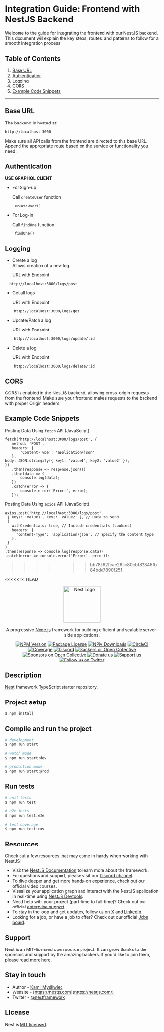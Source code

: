 
# Integration Guide: Frontend with NestJS Backend
Welcome to the guide for integrating the frontend with our NestJS backend. This document will explain the key steps, routes, and patterns to follow for a smooth integration process.

## Table of Contents
1. [Base URL](#base-url)
2. [Authentication](#authentication)
3. [Logging](#logging)
4. [CORS](#cors)
5. [Example Code Snippets](#example-code-snippets)

_________________________________________________________________________________________________

##  Base URL
   The backend is hosted at:
     
   ```
   http://localhost:3000
  ```
   Make sure all API calls from the frontend are directed to this base URL. Append the appropriate route based on the service or functionality you need.

## Authentication   
  **USE GRAPHQL CLIENT**
  - For Sign-up<br>
  
    Call  `createUser`  function<br>
    
    ```
     createUser()
    ```
  - For Log-in<br>
  
    Call  `findOne`  function<br>
    
    ```
     findOne()
    ```

##  Logging
  - Create a log<br>
    Allows creation of a new log.

    URL with Endpoint
  ```
    http://localhost:3000/logs/post
```
- Get all logs<br>

    URL with Endpoint
```
    http://localhost:3000/logs/get
```
- Update/Patch a log<br>

    URL with Endpoint
```
    http://localhost:3000/logs/update/:id
```
- Delete a log<br>

    URL with Endpoint
```
    http://localhost:3000/logs/delete/:id
```
##  CORS
CORS is enabled in the NestJS backend, allowing cross-origin requests from the frontend. Make sure your frontend makes requests to the backend with proper Origin headers.

##  Example Code Snippets
 Posting Data Using `fetch` API (JavaScript)
 ```
fetch('http://localhost:3000/logs/post', {
    method: 'POST',
    headers: {
        'Content-Type': 'application/json'
    },
body: JSON.stringify({ key1: 'value1', key2: 'value2' }), 
})
    .then(response => response.json())
    .then(data => {
        console.log(data);
    })
    .catch(error => {
        console.error('Error:', error);
    });
```
 Posting Data Using `axios` API (JavaScript)
 ```
axios.post('http://localhost:3000/logs/post', 
  { key1: 'value1', key2: 'value2' }, // Data to send
  {
    withCredentials: true, // Include credentials (cookies)
    headers: {
      'Content-Type': 'application/json', // Specify the content type
    },
  }
)
.then(response => console.log(response.data))
.catch(error => console.error('Error:', error));
```


>>>>>>> bb78562fcae26bc80cbf82346fb84bde7890f251

<<<<<<< HEAD
<p align="center">
  <a href="http://nestjs.com/" target="blank"><img src="https://nestjs.com/img/logo-small.svg" width="120" alt="Nest Logo" /></a>
</p>

[circleci-image]: https://img.shields.io/circleci/build/github/nestjs/nest/master?token=abc123def456
[circleci-url]: https://circleci.com/gh/nestjs/nest

  <p align="center">A progressive <a href="http://nodejs.org" target="_blank">Node.js</a> framework for building efficient and scalable server-side applications.</p>
    <p align="center">
<a href="https://www.npmjs.com/~nestjscore" target="_blank"><img src="https://img.shields.io/npm/v/@nestjs/core.svg" alt="NPM Version" /></a>
<a href="https://www.npmjs.com/~nestjscore" target="_blank"><img src="https://img.shields.io/npm/l/@nestjs/core.svg" alt="Package License" /></a>
<a href="https://www.npmjs.com/~nestjscore" target="_blank"><img src="https://img.shields.io/npm/dm/@nestjs/common.svg" alt="NPM Downloads" /></a>
<a href="https://circleci.com/gh/nestjs/nest" target="_blank"><img src="https://img.shields.io/circleci/build/github/nestjs/nest/master" alt="CircleCI" /></a>
<a href="https://coveralls.io/github/nestjs/nest?branch=master" target="_blank"><img src="https://coveralls.io/repos/github/nestjs/nest/badge.svg?branch=master#9" alt="Coverage" /></a>
<a href="https://discord.gg/G7Qnnhy" target="_blank"><img src="https://img.shields.io/badge/discord-online-brightgreen.svg" alt="Discord"/></a>
<a href="https://opencollective.com/nest#backer" target="_blank"><img src="https://opencollective.com/nest/backers/badge.svg" alt="Backers on Open Collective" /></a>
<a href="https://opencollective.com/nest#sponsor" target="_blank"><img src="https://opencollective.com/nest/sponsors/badge.svg" alt="Sponsors on Open Collective" /></a>
  <a href="https://paypal.me/kamilmysliwiec" target="_blank"><img src="https://img.shields.io/badge/Donate-PayPal-ff3f59.svg" alt="Donate us"/></a>
    <a href="https://opencollective.com/nest#sponsor"  target="_blank"><img src="https://img.shields.io/badge/Support%20us-Open%20Collective-41B883.svg" alt="Support us"></a>
  <a href="https://twitter.com/nestframework" target="_blank"><img src="https://img.shields.io/twitter/follow/nestframework.svg?style=social&label=Follow" alt="Follow us on Twitter"></a>
</p>
  <!--[![Backers on Open Collective](https://opencollective.com/nest/backers/badge.svg)](https://opencollective.com/nest#backer)
  [![Sponsors on Open Collective](https://opencollective.com/nest/sponsors/badge.svg)](https://opencollective.com/nest#sponsor)-->

## Description

[Nest](https://github.com/nestjs/nest) framework TypeScript starter repository.

## Project setup

```bash
$ npm install
```

## Compile and run the project

```bash
# development
$ npm run start

# watch mode
$ npm run start:dev

# production mode
$ npm run start:prod
```

## Run tests

```bash
# unit tests
$ npm run test

# e2e tests
$ npm run test:e2e

# test coverage
$ npm run test:cov
```

## Resources

Check out a few resources that may come in handy when working with NestJS:

- Visit the [NestJS Documentation](https://docs.nestjs.com) to learn more about the framework.
- For questions and support, please visit our [Discord channel](https://discord.gg/G7Qnnhy).
- To dive deeper and get more hands-on experience, check out our official video [courses](https://courses.nestjs.com/).
- Visualize your application graph and interact with the NestJS application in real-time using [NestJS Devtools](https://devtools.nestjs.com).
- Need help with your project (part-time to full-time)? Check out our official [enterprise support](https://enterprise.nestjs.com).
- To stay in the loop and get updates, follow us on [X](https://x.com/nestframework) and [LinkedIn](https://linkedin.com/company/nestjs).
- Looking for a job, or have a job to offer? Check out our official [Jobs board](https://jobs.nestjs.com).

## Support

Nest is an MIT-licensed open source project. It can grow thanks to the sponsors and support by the amazing backers. If you'd like to join them, please [read more here](https://docs.nestjs.com/support).

## Stay in touch

- Author - [Kamil Myśliwiec](https://twitter.com/kammysliwiec)
- Website - [https://nestjs.com](https://nestjs.com/)
- Twitter - [@nestframework](https://twitter.com/nestframework)

## License

Nest is [MIT licensed](https://github.com/nestjs/nest/blob/master/LICENSE).